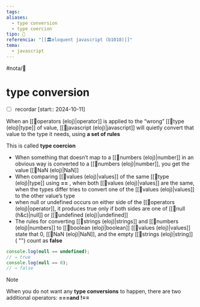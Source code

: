 ```yaml
---
tags: 
aliases:
  - type conversion
  - type coercion
tipo: 📑
referencia: "[[🏛️eloquent javascript (b1018)]]"
tema:
  - javascript
---
```


#nota/📑

# type conversion 

- [ ] recordar  [start:: 2024-10-11]

When an [[📑operators (eloj)|operator]] is applied to the “wrong” [[📑type  (eloj)|type]] of value, [[📑javascript (eloj)|javascript]] will
quietly convert that value to the type it needs, using __a set of rules__

This is called __type coercion__

- When something that doesn’t map to a [[📑numbers (eloj)|number]] in an obvious way  is converted to a [[📑numbers (eloj)|number]], you get the value [[📑NaN (eloj)|NaN]]
- When comparing [[📑values (eloj)|values]] of the same [[📑type  (eloj)|type]] using __\==__  , when both [[📑values (eloj)|values]] are the same,
   when the types differ tries to convert one of the [[📑values (eloj)|values]] to the other value’s type 
-  when null or undefined occurs on either side of the [[📑operators (eloj)|operator]], 
   it produces true only if both sides are one of [[📑null (h&c)|null]] or [[📑undefined (eloj)|undefined]]
-   The rules for converting [[📑strings (eloj)|strings]] and [[📑numbers (eloj)|numbers]] to [[📑boolean  (eloj)|boolean]] [[📑values (eloj)|values]] state
    that 0, [[📑NaN (eloj)|NaN]], and the empty [[📑strings (eloj)|string]] ( "") count as __false__


```javascript
console.log(null == undefined);
// → true
console.log(null == 0);
// → false
```

> [!NOTE] 
When you do not want any __type conversions__
to happen, there are two additional operators: __\=\==__and__ !\==__
